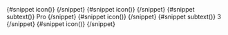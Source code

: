 <script>
	import {
		Sidebar,
		SidebarGroup,
		SidebarItem,
		SidebarDropdownWrapper,
		SidebarDropdownItem
	} from 'svelte-5-ui-lib';
	import {
		ChartPieSolid,
		GridSolid,
		MailBoxSolid,
		UserSolid,
		ArrowRightToBracketSolid,
		FileEditSolid,
		ShoppingCartSolid,
        FireSolid,
        BookSolid,
        WindowRestoreOutline
	} from 'flowbite-svelte-icons';
	let spanClass = 'flex-1 ms-3 whitespace-nowrap';
</script>
<Sidebar>
	<SidebarGroup>
		<SidebarItem label="Dashboard" href="/">
			{#snippet icon()}
				<ChartPieSolid
					class="h-5 w-5 text-gray-500 transition duration-75 group-hover:text-gray-900 dark:text-gray-400 dark:group-hover:text-white"
				/>
			{/snippet}
		</SidebarItem>
		<SidebarItem label="Kanban" {spanClass}>
			{#snippet icon()}
				<GridSolid
					class="h-5 w-5 text-gray-500 transition duration-75 group-hover:text-gray-900 dark:text-gray-400 dark:group-hover:text-white"
				/>
			{/snippet}
			{#snippet subtext()}
				<span
					class="ms-3 inline-flex items-center justify-center rounded-full bg-gray-200 px-2 text-sm font-medium text-gray-800 dark:bg-gray-700 dark:text-gray-300"
				>
					Pro
				</span>
			{/snippet}
		</SidebarItem>
		<SidebarItem label="Inbox" {spanClass}>
			{#snippet icon()}
				<MailBoxSolid
					class="h-5 w-5 text-gray-500 transition duration-75 group-hover:text-gray-900 dark:text-gray-400 dark:group-hover:text-white"
				/>
			{/snippet}
			{#snippet subtext()}
				<span
					class="ms-3 inline-flex h-3 w-3 items-center justify-center rounded-full bg-primary-200 p-3 text-sm font-medium text-primary-600 dark:bg-primary-900 dark:text-primary-200"
				>
					3
				</span>
			{/snippet}
		</SidebarItem>
		<SidebarItem label="Sidebar" href="/sidebar">
			{#snippet icon()}
				<UserSolid
					class="h-5 w-5 text-gray-500 transition duration-75 group-hover:text-gray-900 dark:text-gray-400 dark:group-hover:text-white"
				/>
			{/snippet}
		</SidebarItem>
	</SidebarGroup>
</Sidebar>